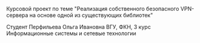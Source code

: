 ﻿Курсовой проект по теме "Реализация собственного безопасного VPN-сервера на основе одной из существующих библиотек"

Студент Перфильева Ольга Ивановна
ВГУ, ФКН, 3 курс
Информационные системы и сетевые технологии